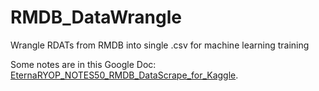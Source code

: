 # RMDB_DataWrangle
Wrangle RDATs from RMDB into single .csv for machine learning training

Some notes are in this Google Doc: [EternaRYOP_NOTES50_RMDB_DataScrape_for_Kaggle](https://docs.google.com/document/d/1Jz959ux0W53Ms9XgL_kjKkd81kaf9T8vl9Sks8WD1Lw/edit).